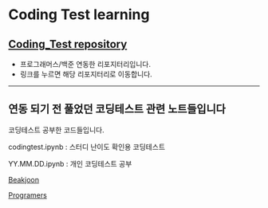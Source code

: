 # Coding Test learning


  ## [Coding_Test repository](https://github.com/parking-place/Coding_Test)

- 프로그래머스/백준 연동한 리포지터리입니다.
- 링크를 누르면 해당 리포지터리로 이동합니다.


--------------------------------------------------
  연동 되기 전 풀었던 코딩테스트 관련 노트들입니다
--------------------------------------------------

코딩테스트 공부한 코드들입니다.

codingtest.ipynb : 스터디 난이도 확인용 코딩테스트

YY.MM.DD.ipynb : 개인 코딩테스트 공부

[Beakjoon](./Baekjoon/)

[Programers](./Programers/)
